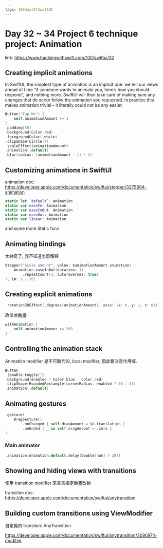 ```yaml
---
tags: 100daysOfSwiftUI
---
```

#  Day 32 ~ 34 Project 6 technique project: Animation

link: https://www.hackingwithswift.com/100/swiftui/32


## Creating implicit animations
In SwiftUI, the simplest type of animation is an implicit one: we tell our views ahead of time “if someone wants to animate you, here’s how you should respond”, and nothing more. SwiftUI will then take care of making sure any changes that do occur follow the animation you requested. In practice this makes animation trivial – it literally could not be any easier.

```swift
Button("Tap Me") {
    self.animationAmount += 1
}
.padding(50)
.background(Color.red)
.foregroundColor(.white)
.clipShape(Circle())
.scaleEffect(animationAmount)
.animation(.default)
.blur(radius: (animationAmount - 1) * 3)
```

## Customizing animations in SwiftUI
animation doc: 
https://developer.apple.com/documentation/swiftui/stepper/3275804-animation
```swift
static let `default`: Animation
static var easeIn: Animation
static var easeInOut: Animation
static var easeOut: Animation
static var linear: Animation
```
and some more Static func

## Animating bindings

太神奇了, 我不知道怎麼解釋

```swift
Stepper("Scale amount", value: $animationAmount.animation(
    Animation.easeInOut(duration: 1)
        .repeatCount(3, autoreverses: true)
), in: 1...10)
```
## Creating explicit animations

```swift
.rotation3DEffect(.degrees(animationAmount), axis: (x: 0, y: 1, z: 0))
```

改值並動畫!

```swift
withAnimation {
    self.animationAmount += 360
}
```
## Controlling the animation stack
Animation modifier 是不可取代的, local modifier, 因此要注意作用域.
```swift
Butten
 {enable.toggle()}
.background(enabled ? Color.blue : Color.red)
.clipShape(RoundedRectangle(cornerRadius: enabled ? 60 : 0))
.animation(.default)
```
## Animating gestures
```swift
.gesture(
    DragGesture()
        .onChanged { self.dragAmount = $0.translation }
        .onEnded { _ in self.dragAmount = .zero }
)
```
### Main animator
```swift
.animation(Animation.default.delay(Double(num) / 20))
```
## Showing and hiding views with transitions
使用 transition modifier 來宣告指定動畫改動

transition doc: https://developer.apple.com/documentation/swiftui/anytransition
## Building custom transitions using ViewModifier

自定義的 transtion: AnyTransition

https://developer.apple.com/documentation/swiftui/anytransition/3090974-modifier
